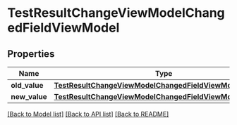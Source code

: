 # TestResultChangeViewModelChangedFieldViewModel


## Properties
Name | Type | Description | Notes
------------ | ------------- | ------------- | -------------
**old_value** | [**TestResultChangeViewModelChangedFieldViewModelOldValue**](TestResultChangeViewModelChangedFieldViewModelOldValue.md) |  | [optional] 
**new_value** | [**TestResultChangeViewModelChangedFieldViewModelOldValue**](TestResultChangeViewModelChangedFieldViewModelOldValue.md) |  | [optional] 

[[Back to Model list]](../README.md#documentation-for-models) [[Back to API list]](../README.md#documentation-for-api-endpoints) [[Back to README]](../README.md)


